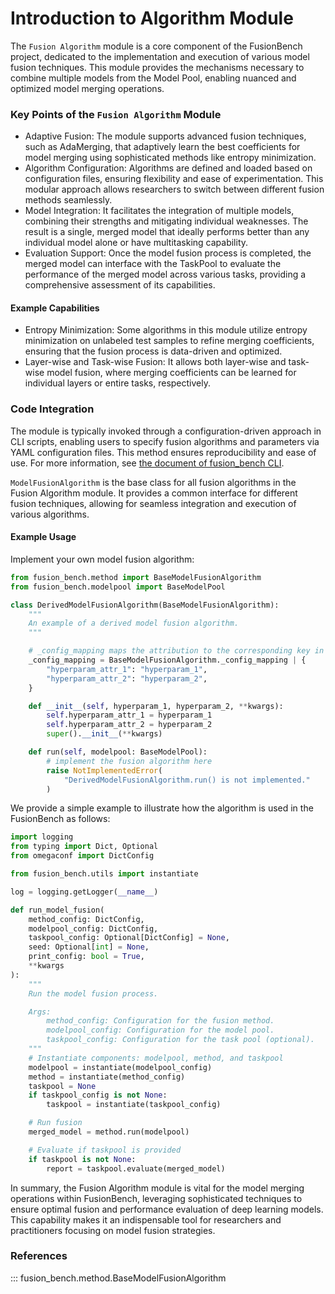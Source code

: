 # Introduction to Algorithm Module

The `Fusion Algorithm` module is a core component of the FusionBench project, dedicated to the implementation and execution of various model fusion techniques. 
This module provides the mechanisms necessary to combine multiple models from the Model Pool, enabling nuanced and optimized model merging operations.

### Key Points of the `Fusion Algorithm` Module

- Adaptive Fusion: The module supports advanced fusion techniques, such as AdaMerging, that adaptively learn the best coefficients for model merging using sophisticated methods like entropy minimization.
- Algorithm Configuration: Algorithms are defined and loaded based on configuration files, ensuring flexibility and ease of experimentation. This modular approach allows researchers to switch between different fusion methods seamlessly.
- Model Integration: It facilitates the integration of multiple models, combining their strengths and mitigating individual weaknesses. The result is a single, merged model that ideally performs better than any individual model alone or have multitasking capability.
- Evaluation Support: Once the model fusion process is completed, the merged model can interface with the TaskPool to evaluate the performance of the merged model across various tasks, providing a comprehensive assessment of its capabilities.

#### Example Capabilities

- Entropy Minimization: Some algorithms in this module utilize entropy minimization on unlabeled test samples to refine merging coefficients, ensuring that the fusion process is data-driven and optimized.
- Layer-wise and Task-wise Fusion: It allows both layer-wise and task-wise model fusion, where merging coefficients can be learned for individual layers or entire tasks, respectively.

### Code Integration

The module is typically invoked through a configuration-driven approach in CLI scripts, enabling users to specify fusion algorithms and parameters via YAML configuration files. This method ensures reproducibility and ease of use.
For more information, see [the document of fusion_bench CLI](../cli/fusion_bench.md).

`ModelFusionAlgorithm` is the base class for all fusion algorithms in the Fusion Algorithm module. 
It provides a common interface for different fusion techniques, allowing for seamless integration and execution of various algorithms.


#### Example Usage

Implement your own model fusion algorithm:

```python
from fusion_bench.method import BaseModelFusionAlgorithm
from fusion_bench.modelpool import BaseModelPool

class DerivedModelFusionAlgorithm(BaseModelFusionAlgorithm):
    """
    An example of a derived model fusion algorithm.
    """

    # _config_mapping maps the attribution to the corresponding key in the configuration file.
    _config_mapping = BaseModelFusionAlgorithm._config_mapping | {
        "hyperparam_attr_1": "hyperparam_1",
        "hyperparam_attr_2": "hyperparam_2",
    }

    def __init__(self, hyperparam_1, hyperparam_2, **kwargs):
        self.hyperparam_attr_1 = hyperparam_1
        self.hyperparam_attr_2 = hyperparam_2
        super().__init__(**kwargs)

    def run(self, modelpool: BaseModelPool):
        # implement the fusion algorithm here
        raise NotImplementedError(
            "DerivedModelFusionAlgorithm.run() is not implemented."
        )
```

We provide a simple example to illustrate how the algorithm is used in the FusionBench as follows:

```python
import logging
from typing import Dict, Optional
from omegaconf import DictConfig

from fusion_bench.utils import instantiate

log = logging.getLogger(__name__)

def run_model_fusion(
    method_config: DictConfig,
    modelpool_config: DictConfig,
    taskpool_config: Optional[DictConfig] = None,
    seed: Optional[int] = None,
    print_config: bool = True,
    **kwargs
):
    """
    Run the model fusion process.

    Args:
        method_config: Configuration for the fusion method.
        modelpool_config: Configuration for the model pool.
        taskpool_config: Configuration for the task pool (optional).
    """
    # Instantiate components: modelpool, method, and taskpool
    modelpool = instantiate(modelpool_config)
    method = instantiate(method_config)
    taskpool = None
    if taskpool_config is not None:
        taskpool = instantiate(taskpool_config)

    # Run fusion
    merged_model = method.run(modelpool)

    # Evaluate if taskpool is provided
    if taskpool is not None:
        report = taskpool.evaluate(merged_model)
```

In summary, the Fusion Algorithm module is vital for the model merging operations within FusionBench, leveraging sophisticated techniques to ensure optimal fusion and performance evaluation of deep learning models. This capability makes it an indispensable tool for researchers and practitioners focusing on model fusion strategies.


### References

::: fusion_bench.method.BaseModelFusionAlgorithm
